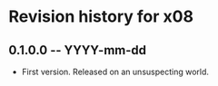 # Revision history for x08

## 0.1.0.0 -- YYYY-mm-dd

* First version. Released on an unsuspecting world.
